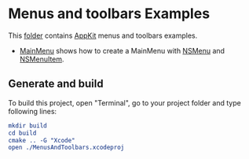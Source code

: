 # Menus and toolbars Examples

This [folder](.) contains [AppKit](https://developer.apple.com/documentation/appkit/) menus and toolbars examples.

* [MainMenu](MainMenu/README.md) shows how to create a MainMenu with [NSMenu](https://developer.apple.com/documentation/appkit/nsmenu/) and [NSMenuItem](https://developer.apple.com/documentation/appkit/nsmenuitem/).

## Generate and build

To build this project, open "Terminal", go to your project folder and type following lines:

``` cmake
mkdir build
cd build
cmake .. -G "Xcode"
open ./MenusAndToolbars.xcodeproj
```

